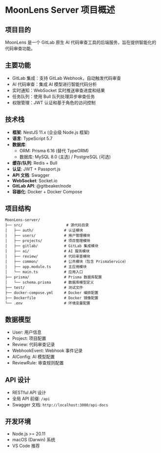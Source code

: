 # MoonLens Server 项目概述

## 项目目的
MoonLens 是一个 GitLab 原生 AI 代码审查工具的后端服务，旨在提供智能化的代码审查功能。

## 主要功能
- GitLab 集成：支持 GitLab Webhook，自动触发代码审查
- AI 代码审查：集成 AI 模型进行智能代码分析
- 实时通知：WebSocket 实时推送审查进度和结果
- 任务队列：使用 Bull 队列处理异步审查任务
- 权限管理：JWT 认证和基于角色的访问控制

## 技术栈
- **框架**: NestJS 11.x (企业级 Node.js 框架)
- **语言**: TypeScript 5.7
- **数据库**: 
  - ORM: Prisma 6.16 (替代 TypeORM)
  - 数据库: MySQL 8.0 (主选) / PostgreSQL (可选)
- **缓存/队列**: Redis + Bull
- **认证**: JWT + Passport.js
- **API 文档**: Swagger
- **WebSocket**: Socket.io
- **GitLab API**: @gitbeaker/node
- **容器化**: Docker + Docker Compose

## 项目结构
```
MoonLens-server/
├── src/                    # 源代码目录
│   ├── auth/              # 认证模块
│   ├── users/             # 用户管理模块
│   ├── projects/          # 项目管理模块
│   ├── gitlab/            # GitLab 集成模块
│   ├── ai/                # AI 服务模块
│   ├── review/            # 代码审查模块
│   ├── common/            # 公共模块（包含 PrismaService）
│   ├── app.module.ts      # 主应用模块
│   └── main.ts            # 应用入口
├── prisma/                # Prisma 数据库配置
│   └── schema.prisma      # 数据库模型定义
├── test/                  # 测试文件
├── docker-compose.yml     # Docker 编排配置
├── Dockerfile             # Docker 镜像配置
└── .env                   # 环境变量配置
```

## 数据模型
- User: 用户信息
- Project: 项目配置
- Review: 代码审查记录
- WebhookEvent: Webhook 事件记录
- AIConfig: AI 模型配置
- ReviewRule: 审查规则配置

## API 设计
- RESTful API 设计
- 全局 API 前缀: `/api`
- Swagger 文档: `http://localhost:3000/api-docs`

## 开发环境
- Node.js >= 20.11
- macOS (Darwin) 系统
- VS Code 推荐